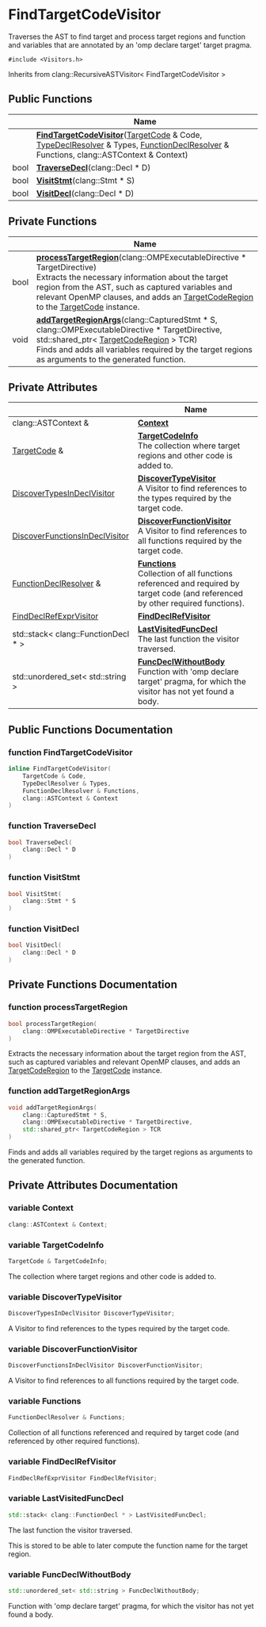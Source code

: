 # FindTargetCodeVisitor



Traverses the AST to find target and process target regions and function and variables that are annotated by an 'omp declare target' target pragma. 


`#include <Visitors.h>`

Inherits from clang::RecursiveASTVisitor< FindTargetCodeVisitor >

## Public Functions

|                | Name           |
| -------------- | -------------- |
| | **[FindTargetCodeVisitor](../Classes/classFindTargetCodeVisitor.md#function-findtargetcodevisitor)**([TargetCode](../Classes/classTargetCode.md) & Code, [TypeDeclResolver](../Classes/classTypeDeclResolver.md) & Types, [FunctionDeclResolver](../Classes/classFunctionDeclResolver.md) & Functions, clang::ASTContext & Context) |
| bool | **[TraverseDecl](../Classes/classFindTargetCodeVisitor.md#function-traversedecl)**(clang::Decl * D) |
| bool | **[VisitStmt](../Classes/classFindTargetCodeVisitor.md#function-visitstmt)**(clang::Stmt * S) |
| bool | **[VisitDecl](../Classes/classFindTargetCodeVisitor.md#function-visitdecl)**(clang::Decl * D) |

## Private Functions

|                | Name           |
| -------------- | -------------- |
| bool | **[processTargetRegion](../Classes/classFindTargetCodeVisitor.md#function-processtargetregion)**(clang::OMPExecutableDirective * TargetDirective)<br>Extracts the necessary information about the target region from the AST, such as captured variables and relevant OpenMP clauses, and adds an [TargetCodeRegion](../Classes/classTargetCodeRegion.md) to the [TargetCode](../Classes/classTargetCode.md) instance.  |
| void | **[addTargetRegionArgs](../Classes/classFindTargetCodeVisitor.md#function-addtargetregionargs)**(clang::CapturedStmt * S, clang::OMPExecutableDirective * TargetDirective, std::shared_ptr< [TargetCodeRegion](../Classes/classTargetCodeRegion.md) > TCR)<br>Finds and adds all variables required by the target regions as arguments to the generated function.  |

## Private Attributes

|                | Name           |
| -------------- | -------------- |
| clang::ASTContext & | **[Context](../Classes/classFindTargetCodeVisitor.md#variable-context)**  |
| [TargetCode](../Classes/classTargetCode.md) & | **[TargetCodeInfo](../Classes/classFindTargetCodeVisitor.md#variable-targetcodeinfo)** <br>The collection where target regions and other code is added to.  |
| [DiscoverTypesInDeclVisitor](../Classes/classDiscoverTypesInDeclVisitor.md) | **[DiscoverTypeVisitor](../Classes/classFindTargetCodeVisitor.md#variable-discovertypevisitor)** <br>A Visitor to find references to the types required by the target code.  |
| [DiscoverFunctionsInDeclVisitor](../Classes/classDiscoverFunctionsInDeclVisitor.md) | **[DiscoverFunctionVisitor](../Classes/classFindTargetCodeVisitor.md#variable-discoverfunctionvisitor)** <br>A Visitor to find references to all functions required by the target code.  |
| [FunctionDeclResolver](../Classes/classFunctionDeclResolver.md) & | **[Functions](../Classes/classFindTargetCodeVisitor.md#variable-functions)** <br>Collection of all functions referenced and required by target code (and referenced by other required functions).  |
| [FindDeclRefExprVisitor](../Classes/classFindDeclRefExprVisitor.md) | **[FindDeclRefVisitor](../Classes/classFindTargetCodeVisitor.md#variable-finddeclrefvisitor)**  |
| std::stack< clang::FunctionDecl * > | **[LastVisitedFuncDecl](../Classes/classFindTargetCodeVisitor.md#variable-lastvisitedfuncdecl)** <br>The last function the visitor traversed.  |
| std::unordered_set< std::string > | **[FuncDeclWithoutBody](../Classes/classFindTargetCodeVisitor.md#variable-funcdeclwithoutbody)** <br>Function with 'omp declare target' pragma, for which the visitor has not yet found a body.  |

## Public Functions Documentation

### function FindTargetCodeVisitor

```cpp
inline FindTargetCodeVisitor(
    TargetCode & Code,
    TypeDeclResolver & Types,
    FunctionDeclResolver & Functions,
    clang::ASTContext & Context
)
```


### function TraverseDecl

```cpp
bool TraverseDecl(
    clang::Decl * D
)
```


### function VisitStmt

```cpp
bool VisitStmt(
    clang::Stmt * S
)
```


### function VisitDecl

```cpp
bool VisitDecl(
    clang::Decl * D
)
```


## Private Functions Documentation

### function processTargetRegion

```cpp
bool processTargetRegion(
    clang::OMPExecutableDirective * TargetDirective
)
```

Extracts the necessary information about the target region from the AST, such as captured variables and relevant OpenMP clauses, and adds an [TargetCodeRegion](../Classes/classTargetCodeRegion.md) to the [TargetCode](../Classes/classTargetCode.md) instance. 

### function addTargetRegionArgs

```cpp
void addTargetRegionArgs(
    clang::CapturedStmt * S,
    clang::OMPExecutableDirective * TargetDirective,
    std::shared_ptr< TargetCodeRegion > TCR
)
```

Finds and adds all variables required by the target regions as arguments to the generated function. 

## Private Attributes Documentation

### variable Context

```cpp
clang::ASTContext & Context;
```


### variable TargetCodeInfo

```cpp
TargetCode & TargetCodeInfo;
```

The collection where target regions and other code is added to. 

### variable DiscoverTypeVisitor

```cpp
DiscoverTypesInDeclVisitor DiscoverTypeVisitor;
```

A Visitor to find references to the types required by the target code. 

### variable DiscoverFunctionVisitor

```cpp
DiscoverFunctionsInDeclVisitor DiscoverFunctionVisitor;
```

A Visitor to find references to all functions required by the target code. 

### variable Functions

```cpp
FunctionDeclResolver & Functions;
```

Collection of all functions referenced and required by target code (and referenced by other required functions). 

### variable FindDeclRefVisitor

```cpp
FindDeclRefExprVisitor FindDeclRefVisitor;
```


### variable LastVisitedFuncDecl

```cpp
std::stack< clang::FunctionDecl * > LastVisitedFuncDecl;
```

The last function the visitor traversed. 

This is stored to be able to later compute the function name for the target region. 


### variable FuncDeclWithoutBody

```cpp
std::unordered_set< std::string > FuncDeclWithoutBody;
```

Function with 'omp declare target' pragma, for which the visitor has not yet found a body. 

